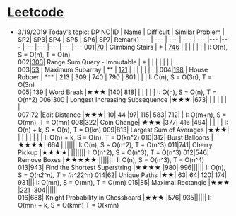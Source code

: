# [Leetcode](https://leetcode.com/problemset/all/) 
* 3/19/2019 Today's topic: DP
NO|ID | Name | Difficult | Similar Problem | SP2| SP3| SP4 | SP5 | SP6| SP7| Remark1 
--- | --- | --- | --- | --- |--- |--- |--- |--- |--- |--- |--- 
001|[70](https://leetcode.com/problems/climbing-stairs/) | Climbing Stairs | * | [746](https://leetcode.com/problems/min-cost-climbing-stairs/) |  |   |   |   |    |   |  I: O(n), S = O(n), T = O(n)  
002|[303](https://leetcode.com/problems/range-sum-query-immutable/)| Range Sum Query - Immutable | * |   |   |   |    |   |    |    
003|[53](https://leetcode.com/problems/maximum-subarray/) | Maximum Subarray | ** | [121](https://leetcode.com/problems/best-time-to-buy-and-sell-stock/) |   |   |   |   |    |   |    | 
004|[198](https://leetcode.com/problems/house-robber/) | House Robber | *** | 213 | 309 | 740 | 790 | 801 |    |   |  I: O(n), S = O(3n), T = O(3n)  
005| 139 |	Word Break	|★★★	|140|	818| | | | | |						I: O(n), S = O(n), T = O(n^2)
006|300 |	Longest Increasing Subsequence	|★★★	|673| | | | | | |							
007|72	|Edit Distance	|★★★|	10|	44	|97|	115|	583|	712|	|	I: O(m+n), S = O(mn), T = O(mn)
008|322|	Coin Change|	★★★	|377|	416	|494|	|	|	|	|	I: O(n) + k, S = O(n), T = O(kn)
009|813|	Largest Sum of Averages	|★★★| | | | | | | |							 	I: O(n) + k, S = O(n), T = O(kn^2)
010|312|	Burst Balloons	|★★★★|	664 | ||||||	 						I: O(n), S = O(n^2), T = O(n^3)
011|741|	Cherry Pickup	|★★★★|	|||||||							I: O(n^2), S = O(n^3), T = O(n^3)
012|546|	Remove Boxes	|★★★★★	||||||||							I: O(n), S = O(n^3), T = O(n^4)
013|943|	Find the Shortest Superstring	|★★★★	|980|	996||||||						I: O(n), S = O(n*2^n), T = (n^2*2^n)
014|62|	Unique Paths	|★★|	63|	64|	120|	174|	931|||			I: O(mn), S = O(mn), T = O(mn)
015|85|	Maximal Rectangle	|★★★	|221	|304||||||						
016|688|	Knight Probability in Chessboard	|★★★	|576|	935||||||						I: O(mn) + k, S = O(kmn) T = O(kmn)
